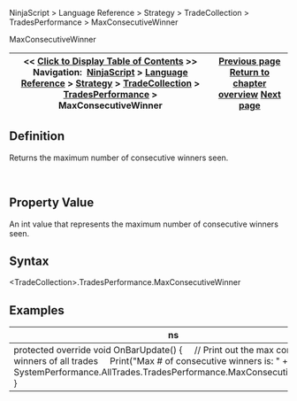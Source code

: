 ﻿
NinjaScript \> Language Reference \> Strategy \> TradeCollection \> TradesPerformance \> MaxConsecutiveWinner

MaxConsecutiveWinner

| \<\< [Click to Display Table of Contents](maxconsecutivewinner.md) \>\> **Navigation:**     [NinjaScript](ninjascript.md) \> [Language Reference](language_reference_wip.md) \> [Strategy](strategy.md) \> [TradeCollection](tradecollection.md) \> [TradesPerformance](tradesperformance.md) \> MaxConsecutiveWinner | [Previous page](maxconsecutiveloser.md) [Return to chapter overview](tradesperformance.md) [Next page](maxtimetorecover.md) |
| --- | --- |
## Definition
Returns the maximum number of consecutive winners seen.  

 
## Property Value
An int value that represents the maximum number of consecutive winners seen.
 
## Syntax
\<TradeCollection\>.TradesPerformance.MaxConsecutiveWinner

## 
## Examples

| ns |
| --- |
| protected override void OnBarUpdate() {      // Print out the max consecutive winners of all trades      Print("Max \# of consecutive winners is: " \+ SystemPerformance.AllTrades.TradesPerformance.MaxConsecutiveWinner); } |

